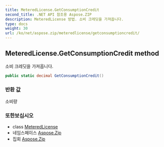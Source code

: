 ```yaml
---
title: MeteredLicense.GetConsumptionCredit
second_title: .NET API 참조용 Aspose.ZIP
description: MeteredLicense 방법. 소비 크레딧을 가져옵니다.
type: docs
weight: 30
url: /ko/net/aspose.zip/meteredlicense/getconsumptioncredit/
---
```

## MeteredLicense.GetConsumptionCredit method

소비 크레딧을 가져옵니다.

```csharp
public static decimal GetConsumptionCredit()
```

### 반환 값

소비량

### 또한보십시오

* class [MeteredLicense](../)
* 네임스페이스 [Aspose.Zip](../../meteredlicense/)
* 집회 [Aspose.Zip](../../../)


